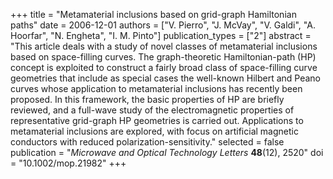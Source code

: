 +++
title = "Metamaterial inclusions based on grid-graph Hamiltonian paths"
date = 2006-12-01
authors = ["V. Pierro", "J. McVay", "V. Galdi", "A. Hoorfar", "N. Engheta", "I. M. Pinto"]
publication_types = ["2"]
abstract = "This article deals with a study of novel classes of metamaterial inclusions based on space-filling curves. The graph-theoretic Hamiltonian-path (HP) concept is exploited to construct a fairly broad class of space-filling curve geometries that include as special cases the well-known Hilbert and Peano curves whose application to metamaterial inclusions has recently been proposed. In this framework, the basic properties of HP are briefly reviewed, and a full-wave study of the electromagnetic properties of representative grid-graph HP geometries is carried out. Applications to metamaterial inclusions are explored, with focus on artificial magnetic conductors with reduced polarization-sensitivity."
selected = false
publication = "*Microwave and Optical Technology Letters* **48**(12), 2520"
doi = "10.1002/mop.21982"
+++
